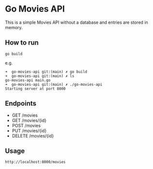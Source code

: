 # Go Movies API

This is a simple Movies API without a database and entries are stored in memory.

## How to run

```
go build
```

e.g.
```
➜  go-movies-api git:(main) ✗ go build
➜  go-movies-api git:(main) ✗ ls
go-movies-api main.go
➜  go-movies-api git:(main) ✗ ./go-movies-api 
Starting server at port 8000
```


## Endpoints

- GET /movies
- GET /movies/{id}
- POST /movies
- PUT /movies/{id}
- DELETE /movies/{id}

## Usage

`http://localhost:8000/movies`